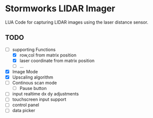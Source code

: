 # Stormworks LIDAR Imager
LUA Code for capturing LIDAR images using the laser distance sensor.

## TODO

- [ ] supporting Functions
    - [x] row,col from matrix position
    - [x] laser coordinate from matrix position
    - [ ] ...
- [x] Image Mode
- [x]  Upscaling algorithm
- [ ] Continous scan mode
    - [ ] Pause button
- [ ] input realtime dx dy adjustments
- [ ] touchscreen input support
- [ ] control panel
- [ ] data picker